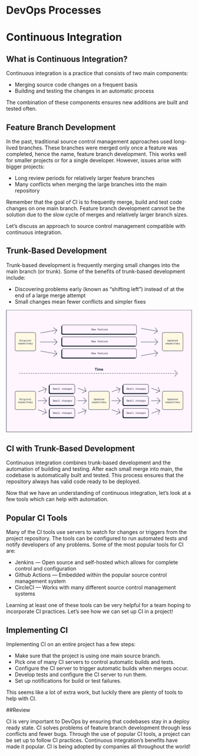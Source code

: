 # DevOps Processes
# Continuous Integration

## What is Continuous Integration?

Continuous integration is a practice that consists of two main components:
* Merging source code changes on a frequent basis
* Building and testing the changes in an automatic process

The combination of these components ensures new additions are built and tested often.

## Feature Branch Development

In the past, traditional source control management approaches used long-lived branches. These branches were merged only once a feature was completed, hence the name, feature branch development. This works well for smaller projects or for a single developer. However, issues arise with bigger projects:
* Long review periods for relatively larger feature branches
* Many conflicts when merging the large branches into the main repository

Remember that the goal of CI is to frequently merge, build and test code changes on one main branch. Feature branch development cannot be the solution due to the slow cycle of merges and relatively larger branch sizes.

Let’s discuss an approach to source control management compatible with continuous integration.

## Trunk-Based Development

Trunk-based development is frequently merging small changes into the main branch (or trunk). Some of the benefits of trunk-based development include:
* Discovering problems early (known as “shifting left”) instead of at the end of a large merge attempt
* Small changes mean fewer conflicts and simpler fixes

![](./img/ci-trunk-vs-feature-branch.svg)

## CI with Trunk-Based Development

Continuous integration combines trunk-based development and the automation of building and testing. After each small merge into main, the codebase is automatically built and tested. This process ensures that the repository always has valid code ready to be deployed.

Now that we have an understanding of continuous integration, let’s look at a few tools which can help with automation.

## Popular CI Tools

Many of the CI tools use servers to watch for changes or triggers from the project repository. The tools can be configured to run automated tests and notify developers of any problems. Some of the most popular tools for CI are:
* Jenkins — Open source and self-hosted which allows for complete control and configuration
* Github Actions — Embedded within the popular source control management system
* CircleCI — Works with many different source control management systems

Learning at least one of these tools can be very helpful for a team hoping to incorporate CI practices. Let’s see how we can set up CI in a project!

## Implementing CI

Implementing CI on an entire project has a few steps:
* Make sure that the project is using one main source branch.
* Pick one of many CI servers to control automatic builds and tests.
* Configure the CI server to trigger automatic builds when merges occur.
* Develop tests and configure the CI server to run them.
* Set up notifications for build or test failures.

This seems like a lot of extra work, but luckily there are plenty of tools to help with CI.

##Review

CI is very important to DevOps by ensuring that codebases stay in a deploy ready state. CI solves problems of feature branch development through less conflicts and fewer bugs. Through the use of popular CI tools, a project can be set up to follow CI practices. Continuous integration’s benefits have made it popular. CI is being adopted by companies all throughout the world!

